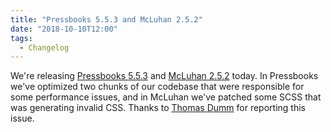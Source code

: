 ```yaml
---
title: "Pressbooks 5.5.3 and McLuhan 2.5.2"
date: "2018-10-10T12:00"
tags:
  - Changelog
---
```


We're releasing
[Pressbooks 5.5.3](/docs/changelog/pressbooks/#5-5-3) and
[McLuhan 2.5.2](/docs/changelog/pressbooks-book/#2-5-2) today. In
Pressbooks we've optimized two chunks of our codebase that were responsible for some
performance issues, and in McLuhan we've patched some SCSS that was generating invalid
CSS. Thanks to [Thomas Dumm](https://github.com/thomasdumm) for reporting this issue.
